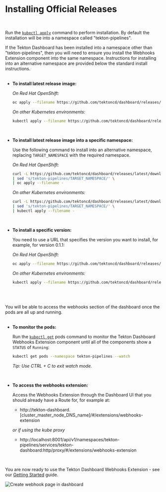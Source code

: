 # Installing Official Releases
<br/>

Run the [`kubectl apply`](https://kubernetes.io/docs/reference/generated/kubectl/kubectl-commands#apply) command to perform installation.  By default the installation will be into a namespace called "tekton-pipelines".  

If the Tekton Dashboard has been installed into a namespace other than "tekton-pipelines", then you will need to ensure you install the Webhooks Extension component into the same namespace.  Instructions for installing into an alternative namespace are provided below the standard install instructions.
<br/>
<br/>

  * **To install latest release image:**

    _On Red Hat OpenShift:_

    ```bash
    oc apply --filename https://github.com/tektoncd/dashboard/releases/latest/download/openshift-webhooks-extension.yaml
    ```

    _On other Kubernetes environments:_

    ```bash
    kubectl apply --filename https://github.com/tektoncd/dashboard/releases/latest/download/webhooks-extension_release.yaml
    ```  
<br/>

  * **To install latest release image into a specific namespace:**

    Use the following command to install into an alternative namespace, replacing `TARGET_NAMESPACE` with the required namespace.

    _On Red Hat OpenShift:_
    
    ```bash
    curl -L https://github.com/tektoncd/dashboard/releases/latest/download/openshift-webhooks-extension.yaml \
    | sed 's/tekton-pipelines/TARGET_NAMESPACE/' \
    | oc apply --filename -
    ```

    _On other Kubernetes environments:_

    ```bash
    curl -L https://github.com/tektoncd/dashboard/releases/latest/download/webhooks-extension_release.yaml \
    | sed 's/tekton-pipelines/TARGET_NAMESPACE/' \
    | kubectl apply --filename -
    ```  
<br/>

  * **To install a specific version:**

    You need to use a URL that specifies the version you want to install, for example, for version 0.1.1:

    _On Red Hat OpenShift:_

    ```bash
    oc apply --filename https://github.com/tektoncd/dashboard/releases/previous/v0.1.1/openshift-webhooks-extension.yaml
    ```

    _On other Kubernetes environments:_

    ```bash
    kubectl apply --filename https://github.com/tektoncd/dashboard/releases/previous/v0.1.1/webhooks-extension_release.yaml
    ```

<br/>
<br/>

You will be able to access the webhooks section of the dashboard once the pods are all up and running.
<br/>
<br/>

  * **To monitor the pods:**
  
    Run the [`kubectl get`](https://kubernetes.io/docs/reference/generated/kubectl/kubectl-commands#get) pods command to monitor the Tekton Dashboard Webhooks Extension component until all of the components show a `STATUS` of `Running`:

    ```bash
    kubectl get pods --namespace tekton-pipelines --watch
    ```
    _Tip: Use CTRL + C to exit watch mode._
<br/>

  * **To access the webhooks extension:**

    Access the Webhooks Extension through the Dashboard UI that you should already have a Route for, for example at:
    
    - http://tekton-dashboard.[cluster_master_node_DNS_name]/#/extensions/webhooks-extension

    _or if using the kube proxy_

    - http://localhost:8001/api/v1/namespaces/tekton-pipelines/services/tekton-dashboard:http/proxy/#/extensions/webhooks-extension
<br/>

You are now ready to use the Tekton Dashboard Webhooks Extension - see our [Getting Started](https://github.com/tektoncd/experimental/blob/master/webhooks-extension/docs/GettingStarted.md) guide.

  ![Create webhook page in dashboard](./images/createWebhook.png?raw=true "Create webhook page in dashboard")

